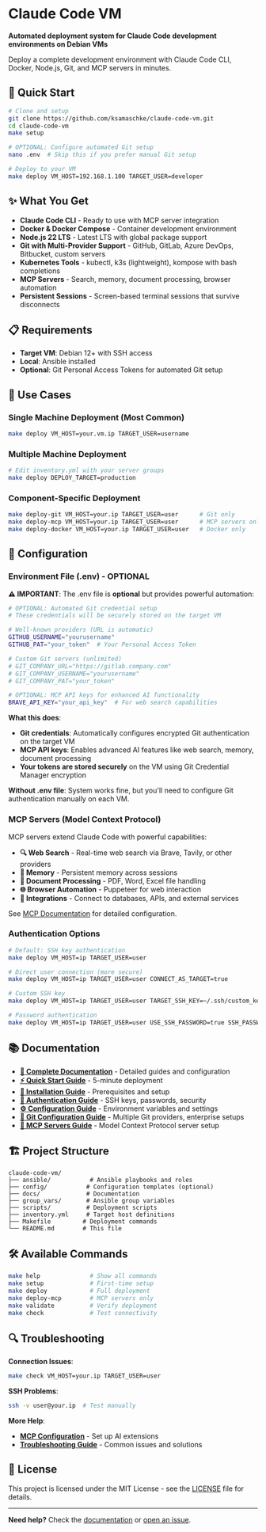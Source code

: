 # Claude Code VM

**Automated deployment system for Claude Code development environments on Debian VMs**

Deploy a complete development environment with Claude Code CLI, Docker, Node.js, Git, and MCP servers in minutes.

## 🚀 Quick Start

```bash
# Clone and setup
git clone https://github.com/ksamaschke/claude-code-vm.git
cd claude-code-vm
make setup

# OPTIONAL: Configure automated Git setup
nano .env  # Skip this if you prefer manual Git setup

# Deploy to your VM
make deploy VM_HOST=192.168.1.100 TARGET_USER=developer
```

## ✨ What You Get

- **Claude Code CLI** - Ready to use with MCP server integration
- **Docker & Docker Compose** - Container development environment
- **Node.js 22 LTS** - Latest LTS with global package support
- **Git with Multi-Provider Support** - GitHub, GitLab, Azure DevOps, Bitbucket, custom servers
- **Kubernetes Tools** - kubectl, k3s (lightweight), kompose with bash completions
- **MCP Servers** - Search, memory, document processing, browser automation
- **Persistent Sessions** - Screen-based terminal sessions that survive disconnects

## 📋 Requirements

- **Target VM**: Debian 12+ with SSH access
- **Local**: Ansible installed
- **Optional**: Git Personal Access Tokens for automated Git setup

## 🎯 Use Cases

### Single Machine Deployment (Most Common)
```bash
make deploy VM_HOST=your.vm.ip TARGET_USER=username
```

### Multiple Machine Deployment
```bash
# Edit inventory.yml with your server groups
make deploy DEPLOY_TARGET=production
```

### Component-Specific Deployment
```bash
make deploy-git VM_HOST=your.ip TARGET_USER=user      # Git only
make deploy-mcp VM_HOST=your.ip TARGET_USER=user      # MCP servers only
make deploy-docker VM_HOST=your.ip TARGET_USER=user   # Docker only
```

## 🔧 Configuration

### Environment File (.env) - OPTIONAL

**⚠️ IMPORTANT**: The .env file is **optional** but provides powerful automation:

```bash
# OPTIONAL: Automated Git credential setup
# These credentials will be securely stored on the target VM

# Well-known providers (URL is automatic)
GITHUB_USERNAME="yourusername"
GITHUB_PAT="your_token"  # Your Personal Access Token

# Custom Git servers (unlimited)
# GIT_COMPANY_URL="https://gitlab.company.com"
# GIT_COMPANY_USERNAME="yourusername"
# GIT_COMPANY_PAT="your_token"

# OPTIONAL: MCP API keys for enhanced AI functionality
BRAVE_API_KEY="your_api_key"  # For web search capabilities
```

**What this does**:
- **Git credentials**: Automatically configures encrypted Git authentication on the target VM
- **MCP API keys**: Enables advanced AI features like web search, memory, document processing
- **Your tokens are stored securely** on the VM using Git Credential Manager encryption

**Without .env file**: System works fine, but you'll need to configure Git authentication manually on each VM.

### MCP Servers (Model Context Protocol)

MCP servers extend Claude Code with powerful capabilities:
- **🔍 Web Search** - Real-time web search via Brave, Tavily, or other providers
- **🧠 Memory** - Persistent memory across sessions
- **📄 Document Processing** - PDF, Word, Excel file handling
- **🌐 Browser Automation** - Puppeteer for web interaction
- **🔗 Integrations** - Connect to databases, APIs, and external services

See [MCP Documentation](docs/components-mcp.md) for detailed configuration.

### Authentication Options
```bash
# Default: SSH key authentication
make deploy VM_HOST=ip TARGET_USER=user

# Direct user connection (more secure)
make deploy VM_HOST=ip TARGET_USER=user CONNECT_AS_TARGET=true

# Custom SSH key
make deploy VM_HOST=ip TARGET_USER=user TARGET_SSH_KEY=~/.ssh/custom_key

# Password authentication
make deploy VM_HOST=ip TARGET_USER=user USE_SSH_PASSWORD=true SSH_PASSWORD=pass
```

## 📚 Documentation

- **[📖 Complete Documentation](docs/)** - Detailed guides and configuration
- **[⚡ Quick Start Guide](docs/quickstart.md)** - 5-minute deployment
- **[🔧 Installation Guide](docs/installation.md)** - Prerequisites and setup
- **[🔐 Authentication Guide](docs/authentication.md)** - SSH keys, passwords, security
- **[⚙️ Configuration Guide](docs/configuration.md)** - Environment variables and settings
- **[🔗 Git Configuration Guide](docs/git-configuration.md)** - Multiple Git providers, enterprise setups
- **[🔌 MCP Servers Guide](docs/components-mcp.md)** - Model Context Protocol server setup

## 🏗️ Project Structure

```
claude-code-vm/
├── ansible/           # Ansible playbooks and roles
├── config/           # Configuration templates (optional)
├── docs/             # Documentation
├── group_vars/       # Ansible group variables
├── scripts/          # Deployment scripts
├── inventory.yml     # Target host definitions
├── Makefile         # Deployment commands
└── README.md        # This file
```

## 🛠️ Available Commands

```bash
make help              # Show all commands
make setup             # First-time setup
make deploy            # Full deployment
make deploy-mcp        # MCP servers only
make validate          # Verify deployment
make check             # Test connectivity
```

## 🔍 Troubleshooting

**Connection Issues**:
```bash
make check VM_HOST=your.ip TARGET_USER=user
```

**SSH Problems**:
```bash
ssh -v user@your.ip  # Test manually
```

**More Help**:
- **[MCP Configuration](docs/components-mcp.md)** - Set up AI extensions
- **[Troubleshooting Guide](docs/troubleshooting.md)** - Common issues and solutions

## 📄 License

This project is licensed under the MIT License - see the [LICENSE](LICENSE) file for details.

---

**Need help?** Check the [documentation](docs/) or [open an issue](../../issues).